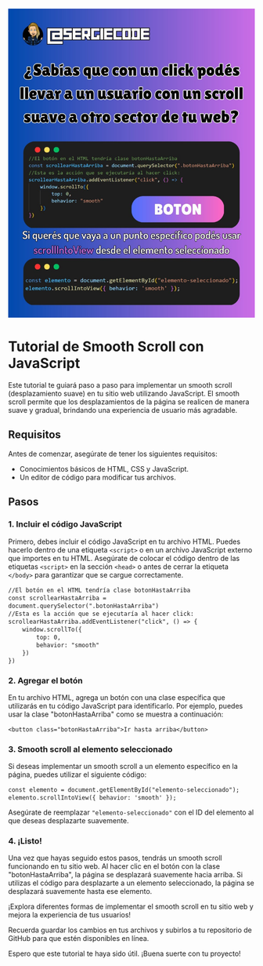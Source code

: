 ![Smooth Scroll en Javascript](https://github.com/sergiecode/smooth-scroll-tutorial-js/blob/master/smooth-scroll-tutorial-js.jpg?raw=true)

# Tutorial de Smooth Scroll con JavaScript

Este tutorial te guiará paso a paso para implementar un smooth scroll (desplazamiento suave) en tu sitio web utilizando JavaScript. El smooth scroll permite que los desplazamientos de la página se realicen de manera suave y gradual, brindando una experiencia de usuario más agradable.

## Requisitos

Antes de comenzar, asegúrate de tener los siguientes requisitos:

-   Conocimientos básicos de HTML, CSS y JavaScript.
-   Un editor de código para modificar tus archivos.

## Pasos

### 1. Incluir el código JavaScript

Primero, debes incluir el código JavaScript en tu archivo HTML. Puedes hacerlo dentro de una etiqueta `<script>` o en un archivo JavaScript externo que importes en tu HTML. Asegúrate de colocar el código dentro de las etiquetas `<script>` en la sección `<head>` o antes de cerrar la etiqueta `</body>` para garantizar que se cargue correctamente.

    //El botón en el HTML tendría clase botonHastaArriba
    const scrollearHastaArriba = document.querySelector(".botonHastaArriba")
    //Esta es la acción que se ejecutaría al hacer click:
    scrollearHastaArriba.addEventListener("click", () => {
        window.scrollTo({
            top: 0,
            behavior: "smooth"
        })
    })

### 2. Agregar el botón

En tu archivo HTML, agrega un botón con una clase específica que utilizarás en tu código JavaScript para identificarlo. Por ejemplo, puedes usar la clase "botonHastaArriba" como se muestra a continuación:

    <button class="botonHastaArriba">Ir hasta arriba</button>

### 3. Smooth scroll al elemento seleccionado

Si deseas implementar un smooth scroll a un elemento específico en la página, puedes utilizar el siguiente código:

    const elemento = document.getElementById("elemento-seleccionado");
    elemento.scrollIntoView({ behavior: 'smooth' });

Asegúrate de reemplazar `"elemento-seleccionado"` con el ID del elemento al que deseas desplazarte suavemente.

### 4. ¡Listo!

Una vez que hayas seguido estos pasos, tendrás un smooth scroll funcionando en tu sitio web. Al hacer clic en el botón con la clase "botonHastaArriba", la página se desplazará suavemente hacia arriba. Si utilizas el código para desplazarte a un elemento seleccionado, la página se desplazará suavemente hasta ese elemento.

¡Explora diferentes formas de implementar el smooth scroll en tu sitio web y mejora la experiencia de tus usuarios!

Recuerda guardar los cambios en tus archivos y subirlos a tu repositorio de GitHub para que estén disponibles en línea.

Espero que este tutorial te haya sido útil. ¡Buena suerte con tu proyecto!
